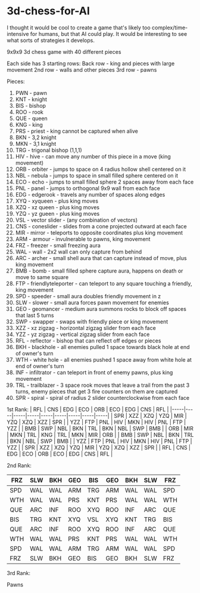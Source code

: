 # 3d-chess-for-AI
I thought it would be cool to create a game that's likely too complex/time-intensive for humans, but that AI could play. It would be interesting to see what sorts of strategies it develops.

9x9x9 3d chess game with 40 different pieces

Each side has 3 starting rows: 
Back row - king and pieces with large movement 
2nd row - walls and other pieces 
3rd row - pawns

Pieces:
1. PWN - pawn
2. KNT - knight
3. BIS - bishop
4. ROO - rook
5. QUE - queen
6. KNG - king
7. PRS - priest - king cannot be captured when alive
8. BKN - 3,2 knight
9. MKN - 3,1 knight
10. TRG - trigonal bishop (1,1,1)
11. HIV - hive - can move any number of this piece in a move (king movement)
12. ORB - orbiter - jumps to space on 4 radius hollow shell centered on it
13. NBL - nebula - jumps to space in small filled sphere centered on it
14. ECO - echo - jumps to small filled sphere 2 spaces away from each face
15. PNL - panel - jumps to orthogonal 9x9 wall from each face
16. EDG - edgerook - travels any number of spaces along edges
17. XYQ - xyqueen - plus king moves
18. XZQ - xz queen - plus king moves
19. YZQ - yz gueen - plus king moves
20. VSL - vector slider - (any combination of vectors)
21. CNS - coneslider - slides from a cone projected outward at each face
22. MIR - mirror - teleports to opposite coordinates plus king movement
23. ARM - armour - invulnerable to pawns, king movement
24. FRZ - freezer - small freezing aura
25. WAL - wall - 2x2 wall can only capture from behind
26. ARC - archer - small shell aura that can capture instead of move, plus king movement
27. BMB - bomb - small filled sphere capture aura, happens on death or move to same square
28. FTP - friendlyteleporter - can teleport to any square touching a friendly, king movement
29. SPD - speeder - small aura doubles friendly movement in z
30. SLW - slower - small aura forces pawn movement for enemies
31. GEO - geomancer - medium aura summons rocks to block off spaces that last 5 turns
32. SWP - swapper - swaps with friendly piece or king movement
33. XZZ - xz zigzag - horizontal zigzag slider from each face
34. YZZ - yz zigzag - vertical zigzag slider from each face
35. RFL - reflector - bishop that can reflect off edges or pieces
36. BKH - blackhole - all enemies pulled 1 space towards black hole at end of owner's turn
37. WTH - white hole - all enemies pushed 1 space away from white hole at end of owner's turn
38. INF - infiltrator - can teleport in front of enemy pawns, plus king movement
39. TRL - trailblazer - 3 space rook moves that leave a trail from the past 3 turns, enemy pieces that get 3 fire counters on them are captured
40. SPR - spiral - spiral of radius 2 slider counterclockwise from each face



1st Rank:
| RFL | CNS | EDG | ECO | ORB | ECO | EDG | CNS | RFL |
|-----|-----|-----|-----|-----|-----|-----|-----|-----|
| SPR | XZZ | XZQ | YZQ | MIR | YZQ | XZQ | XZZ | SPR |
| YZZ | FTP | PNL | HIV | MKN | HIV | PNL | FTP | YZZ |
| BMB | SWP | NBL | BKN | TRL | BKN | NBL | SWP | BMB |
| ORB | MIR | MKN | TRL | KNG | TRL | MKN | MIR | ORB |
| BMB | SWP | NBL | BKN | TRL | BKN | NBL | SWP | BMB |
| YZZ | FTP | PNL | HIV | MKN | HIV | PNL | FTP | YZZ |
| SPR | XZZ | XZQ | YZQ | MIR | YZQ | XZQ | XZZ | SPR |
| RFL | CNS | EDG | ECO | ORB | ECO | EDG | CNS | RFL |


2nd Rank:

| FRZ | SLW | BKH | GEO | BIS | GEO | BKH | SLW | FRZ |
|-----|-----|-----|-----|-----|-----|-----|-----|-----|
| SPD | WAL | WAL | ARM | TRG | ARM | WAL | WAL | SPD |
| WTH | WAL | WAL | PRS | KNT | PRS | WAL | WAL | WTH |
| QUE | ARC | INF | ROO | XYQ | ROO | INF | ARC | QUE |
| BIS | TRG | KNT | XYQ | VSL | XYQ | KNT | TRG | BIS |
| QUE | ARC | INF | ROO | XYQ | ROO | INF | ARC | QUE |
| WTH | WAL | WAL | PRS | KNT | PRS | WAL | WAL | WTH |
| SPD | WAL | WAL | ARM | TRG | ARM | WAL | WAL | SPD |
| FRZ | SLW | BKH | GEO | BIS | GEO | BKH | SLW | FRZ |


3rd Rank:

Pawns
